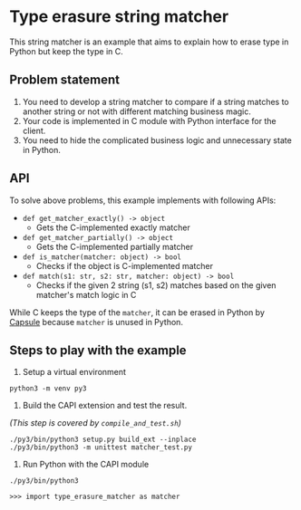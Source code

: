 # Type erasure string matcher

This string matcher is an example that aims to explain how to erase type in
Python but keep the type in C.

## Problem statement

1.  You need to develop a string matcher to compare if a string matches to
    another string or not with different matching business magic.
2.  Your code is implemented in C module with Python interface for the client.
3.  You need to hide the complicated business logic and unnecessary state in
    Python.

## API

To solve above problems, this example implements with following APIs:

-   `def get_matcher_exactly() -> object`
    -   Gets the C-implemented exactly matcher
-   `def get_matcher_partially() -> object`
    -   Gets the C-implemented partially matcher
-   `def is_matcher(matcher: object) -> bool`
    -   Checks if the object is C-implemented matcher
-   `def match(s1: str, s2: str, matcher: object) -> bool`
    -   Checks if the given 2 string (s1, s2) matches based on the given
        matcher's match logic in C

While C keeps the type of the `matcher`, it can be erased in Python by
[Capsule](https://docs.python.org/3/c-api/capsule.html) because `matcher` is
unused in Python.

## Steps to play with the example

1.  Setup a virtual environment

```
python3 -m venv py3
```

1.  Build the CAPI extension and test the result.

*(This step is covered by `compile_and_test.sh`)*

```
./py3/bin/python3 setup.py build_ext --inplace
./py3/bin/python3 -m unittest matcher_test.py
```

1.  Run Python with the CAPI module

```
./py3/bin/python3

>>> import type_erasure_matcher as matcher
```
